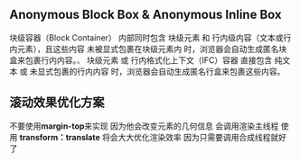 ## Anonymous Block Box & Anonymous Inline Box
 块级容器（Block Container） 内部同时包含 块级元素 和 行内级内容（文本或行内元素），且这些内容 未被显式包裹在块级元素内 时，浏览器会自动生成匿名块盒来包裹行内内容。、
  块级元素 或 行内格式化上下文（IFC）容器 直接包含 纯文本 或 未显式包裹的行内内容 时，浏览器会自动生成匿名行盒来包裹这些内容。
## 滚动效果优化方案
不要使用**margin-top**来实现 因为他会改变元素的几何信息 会调用渲染主线程
使用 **transform：translate** 将会大大优化渲染效率 因为只需要调用合成线程就好了